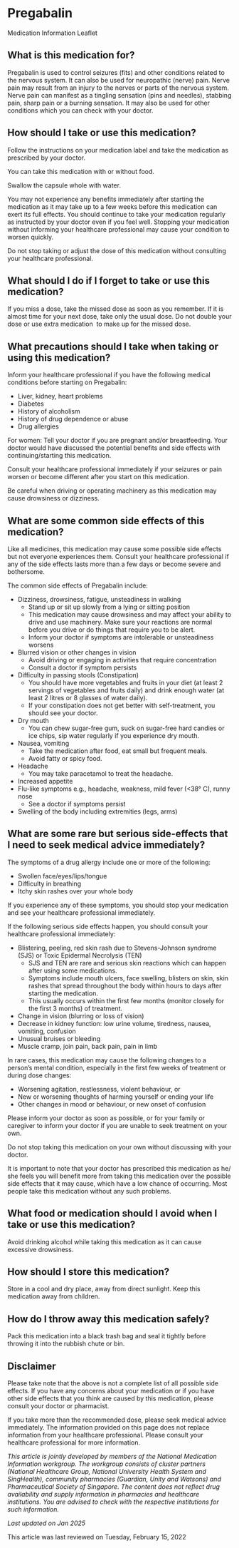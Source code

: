 # Pregabalin

Medication Information Leaflet

What is this medication for?
----------------------------

Pregabalin is used to control seizures (fits) and other conditions related to the nervous system. It can also be used for neuropathic (nerve) pain. Nerve pain may result from an injury to the nerves or parts of the nervous system. Nerve pain can manifest as a tingling sensation (pins and needles), stabbing pain, sharp pain or a burning sensation. It may also be used for other conditions which you can check with your doctor.

How should I take or use this medication?
-----------------------------------------

Follow the instructions on your medication label and take the medication as prescribed by your doctor.

You can take this medication with or without food.

Swallow the capsule whole with water.

You may not experience any benefits immediately after starting the medication as it may take up to a few weeks before this medication can exert its full effects. You should continue to take your medication regularly as instructed by your doctor even if you feel well. Stopping your medication without informing your healthcare professional may cause your condition to worsen quickly.

Do not stop taking or adjust the dose of this medication without consulting your healthcare professional.

What should I do if I forget to take or use this medication?
------------------------------------------------------------

If you miss a dose, take the missed dose as soon as you remember. If it is almost time for your next dose, take only the usual dose. Do not double your dose or use extra medication  to make up for the missed dose.

What precautions should I take when taking or using this medication?
--------------------------------------------------------------------

Inform your healthcare professional if you have the following medical conditions before starting on Pregabalin:

* Liver, kidney, heart problems
* Diabetes
* History of alcoholism
* History of drug dependence or abuse
* Drug allergies

For women: Tell your doctor if you are pregnant and/or breastfeeding. Your doctor would have discussed the potential benefits and side effects with continuing/starting this medication.

Consult your healthcare professional immediately if your seizures or pain worsen or become different after you start on this medication.

Be careful when driving or operating machinery as this medication may cause drowsiness or dizziness.

What are some common side effects of this medication?
-----------------------------------------------------

Like all medicines, this medication may cause some possible side effects but not everyone experiences them. Consult your healthcare professional if any of the side effects lasts more than a few days or become severe and bothersome.

The common side effects of Pregabalin include:

* Dizziness, drowsiness, fatigue, unsteadiness in walking
  + Stand up or sit up slowly from a lying or sitting position
  + This medication may cause drowsiness and may affect your ability to drive and use machinery. Make sure your reactions are normal before you drive or do things that require you to be alert.
  + Inform your doctor if symptoms are intolerable or unsteadiness worsens
* Blurred vision or other changes in vision
  + Avoid driving or engaging in activities that require concentration
  + Consult a doctor if symptom persists
* Difficulty in passing stools (Constipation)
  + You should have more vegetables and fruits in your diet (at least 2 servings of vegetables and fruits daily) and drink enough water (at least 2 litres or 8 glasses of water daily).
  + If your constipation does not get better with self-treatment, you should see your doctor.
* Dry mouth
  + You can chew sugar-free gum, suck on sugar-free hard candies or ice chips, sip water regularly if you experience dry mouth.
* Nausea, vomiting
  + Take the medication after food, eat small but frequent meals.
  + Avoid fatty or spicy food.
* Headache
  + You may take paracetamol to treat the headache.
* Increased appetite
* Flu-like symptoms e.g., headache, weakness, mild fever (<38° C), runny nose
  + See a doctor if symptoms persist
* Swelling of the body including extremities (legs, arms)

What are some rare but serious side-effects that I need to seek medical advice immediately?
-------------------------------------------------------------------------------------------

The symptoms of a drug allergy include one or more of the following:

* Swollen face/eyes/lips/tongue
* Difficulty in breathing
* Itchy skin rashes over your whole body

If you experience any of these symptoms, you should stop your medication and see your healthcare professional immediately.

If the following serious side effects happen, you should consult your healthcare professional immediately:

* Blistering, peeling, red skin rash due to Stevens-Johnson syndrome (SJS) or Toxic Epidermal Necrolysis (TEN)
  + SJS and TEN are rare and serious skin reactions which can happen after using some medications.
  + Symptoms include mouth ulcers, face swelling, blisters on skin, skin rashes that spread throughout the body within hours to days after starting the medication.
  + This usually occurs within the first few months (monitor closely for the first 3 months) of treatment.
* Change in vision (blurring or loss of vision)
* Decrease in kidney function: low urine volume, tiredness, nausea, vomiting, confusion
* Unusual bruises or bleeding
* Muscle cramp, join pain, back pain, pain in limb

In rare cases, this medication may cause the following changes to a person’s mental condition, especially in the first few weeks of treatment or during dose changes:

* Worsening agitation, restlessness, violent behaviour, or
* New or worsening thoughts of harming yourself or ending your life
* Other changes in mood or behaviour, or new onset of confusion

Please inform your doctor as soon as possible, or for your family or caregiver to inform your doctor if you are unable to seek treatment on your own. 

Do not stop taking this medication on your own without discussing with your doctor.

It is important to note that your doctor has prescribed this medication as he/ she feels you will benefit more from taking this medication over the possible side effects that it may cause, which have a low chance of occurring. Most people take this medication without any such problems.

What food or medication should I avoid when I take or use this medication?
--------------------------------------------------------------------------

Avoid drinking alcohol while taking this medication as it can cause excessive drowsiness.

How should I store this medication?
-----------------------------------

Store in a cool and dry place, away from direct sunlight. Keep this medication away from children.

How do I throw away this medication safely?
-------------------------------------------

Pack this medication into a black trash bag and seal it tightly before throwing it into the rubbish chute or bin.

Disclaimer
----------

Please take note that the above is not a complete list of all possible side effects. If you have any concerns about your medication or if you have other side effects that you think are caused by this medication, please consult your doctor or pharmacist.

If you take more than the recommended dose, please seek medical advice immediately. The information provided on this page does not replace information from your healthcare professional. Please consult your healthcare professional for more information.

*This article is jointly developed by members of the National Medication Information workgroup. The workgroup consists of cluster partners (National Healthcare Group, National University Health System and SingHealth), community pharmacies (Guardian, Unity and Watsons) and Pharmaceutical Society of Singapore. The content does not reflect drug availability and supply information in pharmacies and healthcare institutions. You are advised to check with the respective institutions for such information.*

*Last updated on Jan 2025*

This article was last reviewed on
Tuesday, February 15, 2022